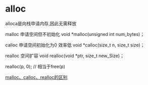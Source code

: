 # alloc

alloca是向栈申请内存,因此无需释放

malloc 申请空间但不初始化 void *malloc(unsigned int num_bytes)；

calloc 申请空间初始化为0 效率低 void *calloc(size_t n, size_t size)；

 realloc 空间扩容 void realloc(void *ptr, size_t new_Size)；

realloc(p, 0);  // 相当于free(p)

[malloc、calloc、realloc的区别](https://blog.csdn.net/shuaishuai80/article/details/6140979?utm_medium=distribute.pc_relevant.none-task-blog-BlogCommendFromBaidu-4.control&depth_1-utm_source=distribute.pc_relevant.none-task-blog-BlogCommendFromBaidu-4.control)